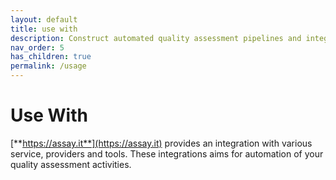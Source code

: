 ```yaml
---
layout: default
title: use with
description: Construct automated quality assessment pipelines and integrate them with various service, providers and tools.
nav_order: 5
has_children: true
permalink: /usage
---
```


# Use With

[**https://assay.it**](https://assay.it) provides an integration with various service, providers and tools. These integrations aims for automation of your quality assessment activities.
